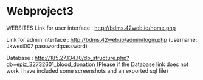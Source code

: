 # Webproject3
WEBSITES
Link for user interface : http://bdms.42web.io/home.php

Link for admin interface : http://bdms.42web.io/admin/login.php
(username: Jkwesi007 password:password)

Database : http://185.27.134.10/db_structure.php?db=epiz_32732601_blood_donation
(Please if the Database link does not work I have included some screenshots and an exported sql file)
